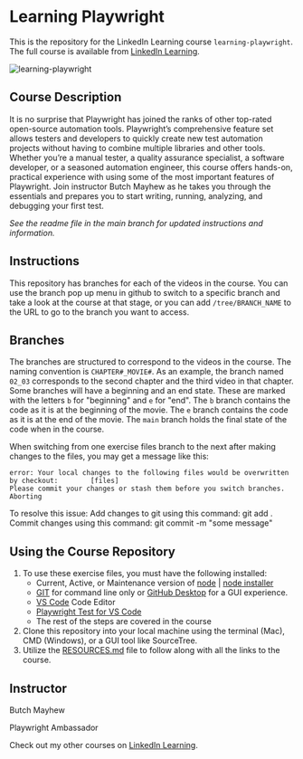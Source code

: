 # Learning Playwright

This is the repository for the LinkedIn Learning course `learning-playwright`. The full course is available from [LinkedIn Learning][lil-course-url].

![learning-playwright][lil-thumbnail-url]

## Course Description

It is no surprise that Playwright has joined the ranks of other top-rated open-source automation tools. Playwright’s comprehensive feature set allows testers and developers to quickly create new test automation projects without having to combine multiple libraries and other tools. Whether you’re a manual tester, a quality assurance specialist, a software developer, or a seasoned automation engineer, this course offers hands-on, practical experience with using some of the most important features of Playwright. Join instructor Butch Mayhew as he takes you through the essentials and prepares you to start writing, running, analyzing, and debugging your first test.

_See the readme file in the main branch for updated instructions and information._

## Instructions

This repository has branches for each of the videos in the course. You can use the branch pop up menu in github to switch to a specific branch and take a look at the course at that stage, or you can add `/tree/BRANCH_NAME` to the URL to go to the branch you want to access.

## Branches

The branches are structured to correspond to the videos in the course. The naming convention is `CHAPTER#_MOVIE#`. As an example, the branch named `02_03` corresponds to the second chapter and the third video in that chapter.
Some branches will have a beginning and an end state. These are marked with the letters `b` for "beginning" and `e` for "end". The `b` branch contains the code as it is at the beginning of the movie. The `e` branch contains the code as it is at the end of the movie. The `main` branch holds the final state of the code when in the course.

When switching from one exercise files branch to the next after making changes to the files, you may get a message like this:

    error: Your local changes to the following files would be overwritten by checkout:        [files]
    Please commit your changes or stash them before you switch branches.
    Aborting

To resolve this issue:
Add changes to git using this command: git add .
Commit changes using this command: git commit -m "some message"

## Using the Course Repository

1. To use these exercise files, you must have the following installed:
   - Current, Active, or Maintenance version of [node](https://nodejs.org/en/about/previous-releases) | [node installer](https://nodejs.org/en/download/prebuilt-installer)
   - [GIT](https://github.com/git-guides/install-git) for command line only or [GitHub Desktop](https://github.com/apps/desktop) for a GUI experience.
   - [VS Code](https://code.visualstudio.com/) Code Editor
   - [Playwright Test for VS Code](https://marketplace.visualstudio.com/items?itemName=ms-playwright.playwright)
   - The rest of the steps are covered in the course
2. Clone this repository into your local machine using the terminal (Mac), CMD (Windows), or a GUI tool like SourceTree.
3. Utilize the [RESOURCES.md](./RESOURCES.md) file to follow along with all the links to the course.

## Instructor

Butch Mayhew

Playwright Ambassador

Check out my other courses on [LinkedIn Learning](https://www.linkedin.com/learning/instructors/butch-mayhew?u=104).

[0]: # "Replace these placeholder URLs with actual course URLs"
[lil-course-url]: https://www.linkedin.com/learning/learning-playwright/
[lil-thumbnail-url]: https://media.licdn.com/dms/image/v2/D4D0DAQH9KXFauT3_nw/learning-public-crop_675_1200/learning-public-crop_675_1200/0/1730827611420?e=2147483647&v=beta&t=Hgonc3KqLVcsREG50BjKBFZ07NP2DY-pksa9-Oweu7Q
